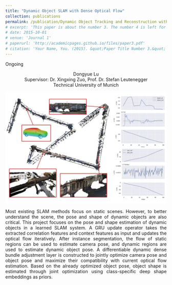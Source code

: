 ```yaml
---
title: "Dynamic Object SLAM with Dense Optical Flow"
collection: publications
permalink: /publication/Dynamic Object Tracking and Reconstruction with Dense Optical Flow
# excerpt: 'This paper is about the number 3. The number 4 is left for future work.'
# date: 2015-10-01
# venue: 'Journal 1'
# paperurl: 'http://academicpages.github.io/files/paper3.pdf'
# citation: 'Your Name, You. (2015). &quot;Paper Title Number 3.&quot; <i>Journal 1</i>. 1(3).'
---
```


Ongoing

<center>
Dongyue Lu <br /> 
Supervisor: Dr. Xingxing Zuo, Prof. Dr. Stefan Leutenegger <br /> 
Technical University of Munich 
</center>

<!-- <p align = "center">
<img src = ../files/overview.png alt = 'scene' height = 10% width = 80% />
<img src = ../files/result.png alt = 'scene' height = 10% width = 80% />
</p> -->

![thesis](../files/thesis.png)

<p align = "justify"> 
Most existing SLAM methods focus on static scenes. However, to better understand the scene, the pose and shape of dynamic objects are also critical.
This project focuses on the pose and shape estimation of dynamic objects in a learned SLAM system.
A GRU update operator takes the extracted correlation features and context features as input and updates the optical flow iteratively.
After instance segmentation, the flow of static regions can be used to estimate camera pose, and dynamic regions are used to estimate dynamic object pose.
A differentiable dynamic dense bundle adjustment layer is constructed to jointly optimize camera pose and object pose and maximize their compatibility with current optical flow estimation.
Based on the already optimized object pose, object shape is estimated through joint optimization using class-specific deep shape embeddings as priors.
</p>

<!-- [[Project report](http://dylanorange.github.io/files/mvs.pdf)]
[[code](https://github.com/DylanOrange/End-to-end-Learned-Multi-View-Stereo-Reconstruction-with-Transformers)] -->